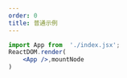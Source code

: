 ```yaml
---
order: 0
title: 普通示例
---
```



````jsx
import App from  './index.jsx';
ReactDOM.render(
    <App />,mountNode
)

````
